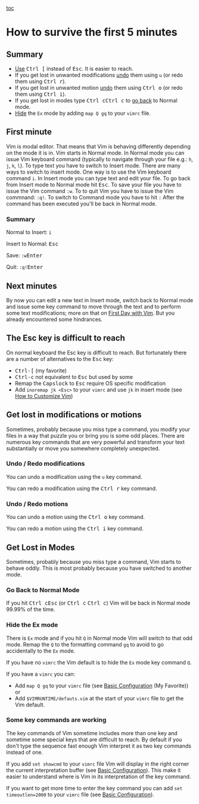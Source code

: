 [toc](..)

# How to survive the first 5 minutes

## Summary

- [Use](#the-esc-key-is-difficult-to-reach) <kbd>Ctrl [</kbd> instead of <kbd>Esc</kbd>. It is easier to reach.
- If you get lost in unwanted modifications [undo](#undo--redo-modifications) them
  using `u` (or redo them using <kbd>Ctrl r</kbd>).
- If you get lost in unwanted motion [undo](#undo--redo-motions) them
  using <kbd>Ctrl o</kbd> (or redo them using <kbd>Ctrl i</kbd>).
- If you get lost in modes type <kbd>Ctrl c</kbd><kbd>Ctrl c</kbd>
  to [go back](#go-back-to-normal-mode) to Normal mode.
- [Hide](#hide-the-ex-mode) the `Ex` mode by adding `map Q gq` to your `vimrc` file.

## First minute

Vim is modal editor. That means that Vim is behaving differently depending on the mode it is in. Vim starts in Normal
mode. In Normal mode you can issue Vim keyboard command (typically to navigate through your file e.g.: `h`, `j`, `k`,
`l`). To type text you have to switch to Insert mode. There are many ways to switch to insert mode. One way is to use
the Vim keyboard command `i`. In Insert mode you can type text and edit your file. To go back from Insert mode to Normal
mode hit <kbd>Esc</kbd>. To save your file you have to issue the Vim command `:w`. To to quit Vim you have to issue the
Vim commnand: `:q!`. To switch to Command mode you have to hit `:` After the command has been executed you'll be back in
Normal mode.

### Summary

Normal to Insert: `i `

Insert to Normal: <kbd>Esc</kbd>

Save: `:w`<kbd>Enter</kbd>

Quit: `:q!`<kbd>Enter</kbd>

## Next minutes

By now you can edit a new text in Insert mode, switch back to Normal mode and issue some key command to move through the
text and to perform some text modifications; more on that on [First Day with Vim](firstday.md). But you already
encountered some hindrances.


## The Esc key is difficult to reach

On normal keyboard the Esc key is difficult to reach. But fortunately there are a number of alternatives to the
<kbd>Esc</kbd> key:
- <kbd>Ctrl-[</kbd> (my favorite)
- <kbd>Ctrl-c</kbd> not equivalent to <kbd>Esc</kbd> but used by some
- Remap the <kbd>Capslock</kbd> to <kbd>Esc</kbd> require OS specific modification
- Add `inoremap jk <Esc>` to your `vimrc` and use `jk` in insert mode (see [How to Customize Vim](customize.md))


## Get lost in modifications or motions

Sometimes, probably because you miss type a command, you modify your files in a way that puzzle you or bring you is some
odd places. There are numerous key commands that are very powerful and transform your text substantially or move you
somewhere completely unexpected.

### Undo / Redo modifications

You can undo a modification using the `u` key command.

You can redo a modification using the <kbd>Ctrl r</kbd> key command.

### Undo / Redo motions

You can undo a motion using the <kbd>Ctrl o</kbd> key command.

You can redo a motion using the <kbd>Ctrl i</kbd> key command.

## Get Lost in Modes

Sometimes, probably because you miss type a command, Vim starts to behave oddly. This is most probably because you have
switched to another mode.

### Go Back to Normal Mode

If you hit <kbd>Ctrl c</kbd><kbd>Esc</kbd> (or <kbd>Ctrl c</kbd> <kbd>Ctrl c</kbd>) Vim will be back in Normal mode
99.99% of the time.

### Hide the Ex mode

There is `Ex` mode and if you hit `Q` in Normal mode Vim will switch to that odd mode. Remap the `Q` to the formatting
command `gq` to avoid to go accidentally to the `Ex` mode.

If you have no `vimrc` the Vim default is to hide the `Ex` mode key command `Q`.

If you have a `vimrc` you can:
- Add `map Q gq` to your `vimrc` file (see [Basic Configuration](basicconfig.md) (My Favorite)) or
- Add `$VIMRUNTIME/defauts.vim` at the start of your `vimrc` file to get the Vim default.

### Some key commands are working

The key commands of Vim sometime includes more than one key and sometime some special keys that are difficult to reach.
By default if you don't type the sequence fast enough Vim interpret it as two key commands instead of one.

If you add `set showcmd` to your `vimrc` file Vim will display in the right corner the current interpretation buffer
(see [Basic Configuration](basicconfig.md)). This make it easier to understand where is Vim in its interpretation of the
key command.

If you want to get more time to enter the key command you can add `set timeoutlen=2000` to your `vimrc` file
(see [Basic Configuration](basicconfig.md)).

<!-- vim: set tw=120 : -->
